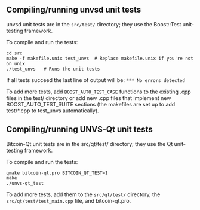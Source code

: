 Compiling/running unvsd unit tests
------------------------------------

unvsd unit tests are in the `src/test/` directory; they
use the Boost::Test unit-testing framework.

To compile and run the tests:

	cd src
	make -f makefile.unix test_unvs  # Replace makefile.unix if you're not on unix
	./test_unvs   # Runs the unit tests

If all tests succeed the last line of output will be:
`*** No errors detected`

To add more tests, add `BOOST_AUTO_TEST_CASE` functions to the existing
.cpp files in the test/ directory or add new .cpp files that
implement new BOOST_AUTO_TEST_SUITE sections (the makefiles are
set up to add test/*.cpp to test_unvs automatically).


Compiling/running UNVS-Qt unit tests
---------------------------------------

Bitcoin-Qt unit tests are in the src/qt/test/ directory; they
use the Qt unit-testing framework.

To compile and run the tests:

	qmake bitcoin-qt.pro BITCOIN_QT_TEST=1
	make
	./unvs-qt_test

To add more tests, add them to the `src/qt/test/` directory,
the `src/qt/test/test_main.cpp` file, and bitcoin-qt.pro.

